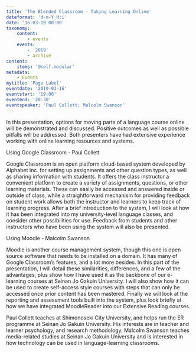 ```yaml
---
title: 'The Blended Classroom - Taking Learning Online'
dateformat: 'd-m-Y H:i'
date: '16-03-19 00:00'
taxonomy:
    content:
        - events
    events:
        - '2019'
        - archive
content:
    items: '@self.modular'
metadata:
    - Events
mytitle: 'Page Label'
eventdate: '2019-03-16'
eventstart: '19:00'
eventend: '20:30'
eventspeaker: 'Paul Collett; Malcolm Swanson'
---
```


In this presentation, options for moving parts of a language course online will be demonstrated and discussed. Positive outcomes as well as possible pitfalls will be addressed. Both presenters have had extensive experience working with online learning resources and systems.

Using Google Classroom - Paul Collett


Google Classroom is an open platform cloud-based system developed by Alphabet Inc. for setting up assignments and other question types, as well as sharing information with students. It offers the class instructor a convenient platform to create a variety of assignments, questions, or other learning materials. These can easily be accessed and answered inside or outside of class, while a straightforward mechanism for providing feedback on student work allows both the instructor and learners to keep track of learning progress. After a brief introduction to the system, I will look at how it has been integrated into my university-level language classes, and consider other possibilities for use. Feedback from students and other instructors who have been using the system will also be presented.

Using Moodle - Malcolm Swanson


Moodle is another course management system, though this one is open source software that needs to be installed on a domain. It has many of Google Classroom’s features, and a lot more besides. In this part of the presentation, I will detail these similarities, differences, and a few of the advantages, plus show how I have used it as the backbone of our e-learning courses at Seinan Jo Gakuin University. I will also show how it can be used to create self-access style courses with steps that can only be accessed once prior content has been mastered. Finally we will look at the reporting and assessment tools built into the system, plus look briefly at how we have integrated MoodleReader into our Extensive Reading courses.

Paul Collett teaches at Shimonoseki City University, and helps run the ER programme at Seinan Jo Gakuin University. His interests are in teacher and learner psychology, and research methodology.
Malcolm Swanson teaches media-related studies at Seinan Jo Gakuin University and is interested in how technology can be used in language-learning classrooms.

